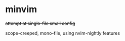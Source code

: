 # minvim

~~attempt at single-file small config~~

scope-creeped, mono-file, using nvim-nightly features
